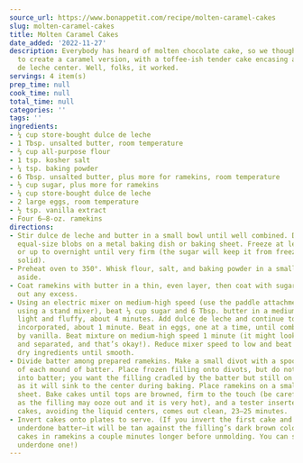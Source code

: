 ```yaml
---
source_url: https://www.bonappetit.com/recipe/molten-caramel-cakes
slug: molten-caramel-cakes
title: Molten Caramel Cakes
date_added: '2022-11-27'
description: Everybody has heard of molten chocolate cake, so we thought we’d try
  to create a caramel version, with a toffee-ish tender cake encasing a runny dulce
  de leche center. Well, folks, it worked.
servings: 4 item(s)
prep_time: null
cook_time: null
total_time: null
categories: ''
tags: ''
ingredients:
- ¼ cup store-bought dulce de leche
- 1 Tbsp. unsalted butter, room temperature
- ⅔ cup all-purpose flour
- 1 tsp. kosher salt
- ¼ tsp. baking powder
- 6 Tbsp. unsalted butter, plus more for ramekins, room temperature
- ⅓ cup sugar, plus more for ramekins
- ¼ cup store-bought dulce de leche
- 2 large eggs, room temperature
- ½ tsp. vanilla extract
- Four 6–8-oz. ramekins
directions:
- Stir dulce de leche and butter in a small bowl until well combined. Dollop in 4
  equal-size blobs on a metal baking dish or baking sheet. Freeze at least 30 minutes
  or up to overnight until very firm (the sugar will keep it from freezing completely
  solid).
- Preheat oven to 350°. Whisk flour, salt, and baking powder in a small bowl; set
  aside.
- Coat ramekins with butter in a thin, even layer, then coat with sugar, knocking
  out any excess.
- Using an electric mixer on medium-high speed (use the paddle attachment if you’re
  using a stand mixer), beat ⅓ cup sugar and 6 Tbsp. butter in a medium bowl until
  light and fluffy, about 4 minutes. Add dulce de leche and continue to beat until
  incorporated, about 1 minute. Beat in eggs, one at a time, until combined, followed
  by vanilla. Beat mixture on medium-high speed 1 minute (it might look slightly grainy
  and separated, and that’s okay!). Reduce mixer speed to low and beat in reserved
  dry ingredients until smooth.
- Divide batter among prepared ramekins. Make a small divot with a spoon in the top
  of each mound of batter. Place frozen filling onto divots, but do not press down
  into batter; you want the filling cradled by the batter but still on the surface,
  as it will sink to the center during baking. Place ramekins on a small rimmed baking
  sheet. Bake cakes until tops are browned, firm to the touch (be careful when checking
  as the filling may ooze out and it is very hot), and a tester inserted into the
  cakes, avoiding the liquid centers, comes out clean, 23–25 minutes.
- Invert cakes onto plates to serve. (If you invert the first cake and see slightly
  underdone batter—it will be tan against the filling’s dark brown color—keep remaining
  cakes in ramekins a couple minutes longer before unmolding. You can still eat the
  underdone one!)
---
```

